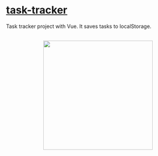 # [task-tracker](https://vue-task-tracker.netlify.app)
Task tracker project with Vue. It saves tasks to localStorage.
<br><br>
<p align="center">
  <img 
    src="https://user-images.githubusercontent.com/13501074/140627425-e76b072f-fd58-4343-b21c-72f8c11e7b1a.png" 
    data-canonical-src="https://user-images.githubusercontent.com/13501074/140627425-e76b072f-fd58-4343-b21c-72f8c11e7b1a.png" 
    width="300" />
</p>
